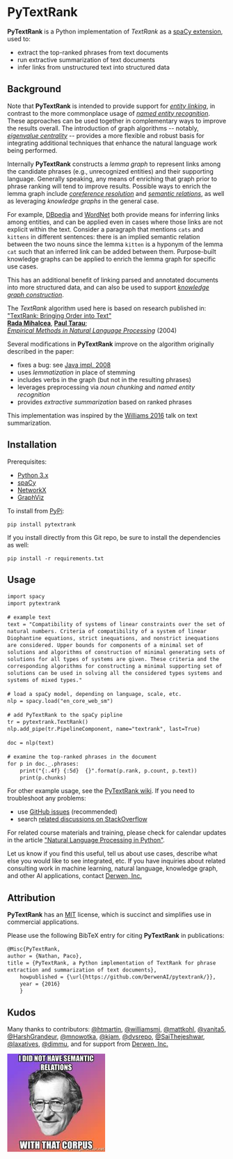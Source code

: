 # PyTextRank

**PyTextRank** is a Python implementation of *TextRank* as a
[spaCy extension](https://explosion.ai/blog/spacy-v2-pipelines-extensions),
used to:

  - extract the top-ranked phrases from text documents
  - run extractive summarization of text documents
  - infer links from unstructured text into structured data


## Background

Note that **PyTextRank** is intended to provide support for
[*entity linking*](http://nlpprogress.com/english/entity_linking.html),
in contrast to the more commonplace usage of
[*named entity recognition*](http://nlpprogress.com/english/named_entity_recognition.html).
These approaches can be used together in complementary ways to improve
the results overall.
The introduction of graph algorithms -- notably,
[*eigenvalue centrality*](https://demonstrations.wolfram.com/NetworkCentralityUsingEigenvectors/)
-- provides a more flexible and robust basis for integrating additional
techniques that enhance the natural language work being performed.

Internally **PyTextRank** constructs a *lemma graph* to represent links
among the candidate phrases (e.g., unrecognized entities) and their
supporting language.
Generally speaking, any means of enriching that graph prior to phrase
ranking will tend to improve results.
Possible ways to enrich the lemma graph include
[*coreference resolution*](http://nlpprogress.com/english/coreference_resolution.html)
and
[*semantic relations*](https://en.wikipedia.org/wiki/Hyponymy_and_hypernymy),
as well as leveraging *knowledge graphs* in the general case.

For example,
[DBpedia](https://wiki.dbpedia.org/)
and
[WordNet](https://spacy.io/universe/project/spacy-wordnet)
both provide means for inferring links among entities, and can be applied
even in cases where those links are not explicit within the text.
Consider a paragraph that mentions `cats` and `kittens` in different sentences: 
there is an implied semantic relation between the two nouns since the lemma `kitten` is a
hyponym of the lemma `cat` such that an inferred link can be added between them.
Purpose-built knowledge graphs can be applied to enrich the lemma graph for
specific use cases.

This has an additional benefit of linking parsed and annotated documents
into more structured data, and can also be used to support
[*knowledge graph construction*](https://www.akbc.ws/).

The *TextRank* algorithm used here is based on research published in:  
["TextRank: Bringing Order into Text"](https://web.eecs.umich.edu/~mihalcea/papers/mihalcea.emnlp04.pdf)  
[**Rada Mihalcea**](https://web.eecs.umich.edu/~mihalcea/), 
[**Paul Tarau**](https://www.cse.unt.edu/~tarau/);  
[*Empirical Methods in Natural Language Processing*](https://www.researchgate.net/publication/200044196_TextRank_Bringing_Order_into_Texts) (2004)

Several modifications in **PyTextRank** improve on the algorithm originally
described in the paper:

  - fixes a bug: see [Java impl, 2008](https://github.com/ceteri/textrank)
  - uses *lemmatization* in place of stemming
  - includes verbs in the graph (but not in the resulting phrases)
  - leverages preprocessing via *noun chunking* and *named entity recognition*
  - provides *extractive summarization* based on ranked phrases

This implementation was inspired by the
[Williams 2016](http://mike.place/2016/summarization/)
talk on text summarization.


## Installation

Prerequisites:

- [Python 3.x](https://www.python.org/downloads/)
- [spaCy](https://spacy.io/docs/usage/)
- [NetworkX](http://networkx.readthedocs.io/)
- [GraphViz](https://graphviz.readthedocs.io/)

To install from [PyPi](https://pypi.python.org/pypi/pytextrank):

```
pip install pytextrank
```

If you install directly from this Git repo, be sure to install the dependencies
as well:

```
pip install -r requirements.txt
```


## Usage

```
import spacy
import pytextrank

# example text
text = "Compatibility of systems of linear constraints over the set of natural numbers. Criteria of compatibility of a system of linear Diophantine equations, strict inequations, and nonstrict inequations are considered. Upper bounds for components of a minimal set of solutions and algorithms of construction of minimal generating sets of solutions for all types of systems are given. These criteria and the corresponding algorithms for constructing a minimal supporting set of solutions can be used in solving all the considered types systems and systems of mixed types."

# load a spaCy model, depending on language, scale, etc.
nlp = spacy.load("en_core_web_sm")

# add PyTextRank to the spaCy pipline
tr = pytextrank.TextRank()
nlp.add_pipe(tr.PipelineComponent, name="textrank", last=True)

doc = nlp(text)

# examine the top-ranked phrases in the document
for p in doc._.phrases:
    print("{:.4f} {:5d}  {}".format(p.rank, p.count, p.text))
    print(p.chunks)
```

For other example usage, see the 
[PyTextRank wiki](https://github.com/DerwenAI/pytextrank/wiki).
If you need to troubleshoot any problems:

  - use [GitHub issues](https://github.com/DerwenAI/pytextrank/issues)
    (recommended)
  - search [related discussions on StackOverflow](https://stackoverflow.com/search?q=pytextrank)

For related course materials and training, please check for calendar updates in the article
["Natural Language Processing in Python"](https://medium.com/derwen/natural-language-processing-in-python-832b0a99791b).

Let us know if you find this useful, tell us about use cases, describe
what else you would like to see integrated, etc.
If you have inquiries about related consulting work in machine learning,
natural language, knowledge graph, and other AI applications, contact 
[Derwen, Inc.](https://derwen.ai/contact)


## Attribution

**PyTextRank** has an [MIT](https://spdx.org/licenses/MIT.html) license,
which is succinct and simplifies use in commercial applications.

Please use the following BibTeX entry for citing **PyTextRank** in
publications:

```
@Misc{PyTextRank,
author = {Nathan, Paco},
title = {PyTextRank, a Python implementation of TextRank for phrase extraction and summarization of text documents},
    howpublished = {\url{https://github.com/DerwenAI/pytextrank/}},
    year = {2016}
    }
```


## Kudos

Many thanks to contributors:
[@htmartin](https://github.com/htmartin),
[@williamsmj](https://github.com/williamsmj/),
[@mattkohl](https://github.com/mattkohl),
[@vanita5](https://github.com/vanita5),
[@HarshGrandeur](https://github.com/HarshGrandeur),
[@mnowotka](https://github.com/mnowotka),
[@kjam](https://github.com/kjam),
[@dvsrepo](https://github.com/dvsrepo),
[@SaiThejeshwar](https://github.com/SaiThejeshwar),
[@laxatives](https://github.com/laxatives),
[@dimmu](https://github.com/dimmu), 
and for support from [Derwen, Inc.](https://derwen.ai/)

[![thx noam](docs/noam.jpg)](https://memegenerator.net/img/instances/66942896.jpg)

